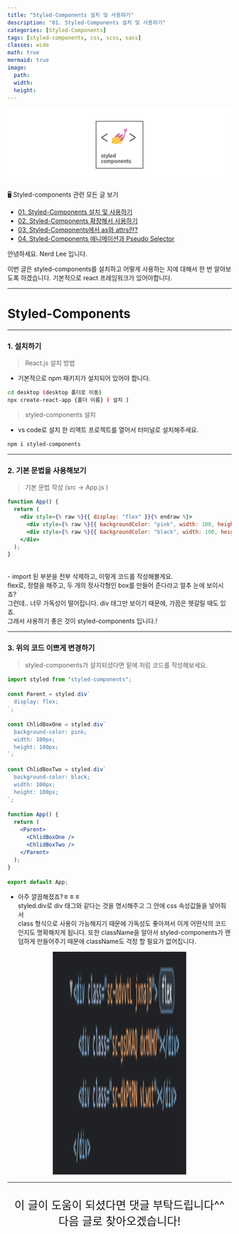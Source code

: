 ```yaml
---
title: "Styled-Components 설치 및 사용하기"
description: "01. Styled-Components 설치 및 사용하기"
categories: [Styled-Components]
tags: [styled-components, css, scss, sass]
classes: wide
math: true
mermaid: true
image:
  path: 
  width: 
  height: 
---
```


![](/assets/img/etc/styledcomponents.png)

🖥 Styled-components 관련 모든 글 보기

- [01. Styled-Components 설치 및 사용하기](/styled-components/0001/)
- [02. Styled-Components 확장해서 사용하기](/styled-components/0002/)
- [03. Styled-Components에서 as와 attrs란?](/styled-components/0003/)
- [04. Styled-Components 애니메이션과 Pseudo Selector](/styled-components/0004/)

안녕하세요. Nerd Lee 입니다.

이번 글은 styled-components를 설치하고 어떻게 사용하는 지에 대해서 한 번 알아보도록 하겠습니다.
기본적으로 react 프레임워크가 있어야합니다.

---

# Styled-Components

---

### 1. 설치하기

> React.js 설치 방법

- 기본적으로 npm 패키지가 설치되어 있어야 합니다.

```bash
cd desktop (desktop 폴더로 이동)
npx create-react-app {폴더 이름} ( 설치 )
```

> styled-components 설치

- vs code로 설치 한 리액트 프로젝트를 열어서 터미널로 설치해주세요.

```bash
npm i styled-components
```

---

### 2. 기본 문법을 사용해보기

> 기본 문법 작성 (src -> App.js )

```jsx
function App() {
  return (
    <div style={% raw %}{{ display: "flex" }}{% endraw %}>
      <div style={% raw %}{{ backgroundColor: "pink", width: 100, height: 100 }}{% endraw %}></div>
      <div style={% raw %}{{ backgroundColor: "black", width: 100, height: 100 }}{% endraw %}></div>
    </div>
  );
}
```

<br>
- import 된 부분을 전부 삭제하고, 이렇게 코드를 작성해볼게요.<br>
  flex로, 정렬을 해주고, 두 개의 정사각형인 box를 만들어 준다라고 얼추 눈에 보이시죠?<br>
  그런데.. 너무 가독성이 떨어집니다. div 태그만 보이기 때문에, 가끔은 헷갈릴 때도 있죠.<br>
  그래서 사용하기 좋은 것이 styled-components 입니다.!

---

### 3. 위의 코드 이쁘게 변경하기

> styled-components가 설치되셨다면 밑에 처럼 코드를 작성해보세요.

```jsx
import styled from "styled-components";

const Parent = styled.div`
  display: flex;
`;

const ChlidBoxOne = styled.div`
  background-color: pink;
  width: 100px;
  height: 100px;
`;

const ChlidBoxTwo = styled.div`
  background-color: black;
  width: 100px;
  height: 100px;
`;

function App() {
  return (
    <Parent>
      <ChlidBoxOne />
      <ChlidBoxTwo />
    </Parent>
  );
}

export default App;
```

- 아주 깔끔해졌죠?ㅎㅎㅎ<br>styled.div로 div 태그와 같다는 것을 명시해주고
  그 안에 css 속성값들을 넣어줘서<br>class 형식으로 사용이 가능해지기 때문에 가독성도 좋아져서 이게 어떤식의 코드인지도 명확해지게 됩니다.
  또한 className을 알아서 styled-components가 랜덤하게 만들어주기 때문에 className도 걱정 할 필요가 없어집니다.

<p align="center">
<img src="/images/2022-03-09/screenshot_1.png" width="300px" height="500px"/>
</p>

---

<br>

<div style="font-size:25px; text-align:center">
이 글이 도움이 되셨다면 댓글 부탁드립니다^^<br>
다음 글로 찾아오겠습니다!

</div>
